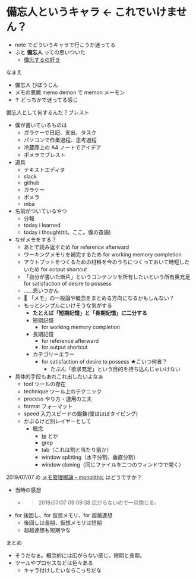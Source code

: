 # 備忘人というキャラ ← これでいけません？
- note でどういうキャラで行こうか迷ってる
- ふと **備忘人** っての思いついた
  - [備忘するの好き](../../2019/11/24_bibouroku_note_memo.md)

なまえ

- 備忘人 びぼうじん
- メモの悪魔 memo demon で memon メーモン
- ↑ どっちかで迷ってる感じ

備忘人として何するんだ？ブレスト

- 僕が書いているものは
  - ガラケーで日記、支出、タスク
  - パソコンで作業過程、思考過程
  - 冷蔵庫上の A4 ノートでアイデア
  - ポメラでブレスト
- 道具
  - テキストエディタ
  - slack
  - github
  - ガラケー
  - ポメラ
  - mba
- 名前がついているやつ
  - 分報
  - today i learned
  - today i thought(tit。ここ。僕の造語)
- なぜメモをする？
  - あとで読み返すため for reference afterward
  - ワーキングメモリを補完するため for working memory completion
  - アウトプットをつくるための材料を今のうちにつくっておいて時短したいため for output shortcut
  - 「自分が書いた断片」というコンテンツを所有したいという所有奥充足 for satisfaction of desire to possess
  - ……思いつかん
  - :train: 「メモ」の一般論や概念をまとめる方向になるかもしんない？
  - もっとシンプルにいけそうな気がする
    - **たとえば「短期記憶」と「長期記憶」に二分する**
    - 短期記憶
      - for working memory completion
    - 長期記憶
      - for reference afterward
      - for output shortcut
    - カテゴリーエラー
      - for satisfaction of desire to possess ★こいつ何者？
        - たぶん「欲求充足」という目的を持ち込んじゃいけない
- 具体的手段もあれこれ出したいよなぁ
  - tool ツールの存在
  - technique ツール上のテクニック
  - process やり方・運用の工夫
  - format フォーマット
  - speed 入力スピードの鍛錬(僕はほぼタイピング)
  - かぶるけど別レイヤーとして
    - 概念
      - [te](https://qiita.com/sta/items/11dd0dba4b85052b4405) とか
      - grep
      - tab（これは割と当たり前か）
      - window splitting（水平分割、垂直分割）
      - window cloning（同じファイルを二つのウィンドウで開く）

2019/07/07 の [メモ管理概論 - monolithic](https://stakiran.github.io/monolithic/memo_management.html) はどうですか？

- 当時の感想
  - > 2019/07/07 09:09:38 広がらないので一旦閉じる。
- for 後回し、for 仮想メモリ、for 超越連想
  - 後回しは長期、仮想メモリは短期
  - 超越連想も短期やな

まとめ

- そうだなぁ。概念的には広がらない感じ。短期と長期。
- ツールやプロセスなどは色々ある
  - キャラ付けしたいならこっちだな

